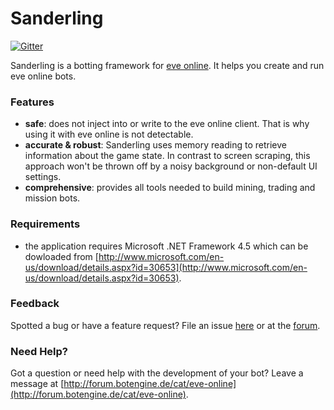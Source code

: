 # Sanderling
[![Gitter](https://badges.gitter.im/Join%20Chat.svg)](https://gitter.im/Arcitectus/Sanderling?utm_source=badge&utm_medium=badge&utm_campaign=pr-badge)

Sanderling is a botting framework for [eve online](https://www.eveonline.com).
It helps you create and run eve online bots.

### Features
* **safe**: does not inject into or write to the eve online client. That is why using it with eve online is not detectable.
* **accurate & robust**: Sanderling uses memory reading to retrieve information about the game state. In contrast to screen scraping, this approach won't be thrown off by a noisy background or non-default UI settings.
* **comprehensive**: provides all tools needed to build mining, trading and mission bots.

### Requirements
* the application requires Microsoft .NET Framework 4.5 which can be dowloaded from [http://www.microsoft.com/en-us/download/details.aspx?id=30653](http://www.microsoft.com/en-us/download/details.aspx?id=30653).

### Feedback
Spotted a bug or have a feature request? File an issue [here](https://github.com/Arcitectus/Sanderling/issues) or at the [forum](http://forum.botengine.de/cat/eve-online).
### Need Help?
Got a question or need help with the development of your bot? Leave a message at [http://forum.botengine.de/cat/eve-online](http://forum.botengine.de/cat/eve-online).

